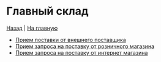 # Главный склад

[Назад](../README.md) | [На главную](../../../README.md)

- [Прием поставки от внешнего поставщика](accept-delivery.md)
- [Прием запроса на поставку от розничного магазина](shop-delivery-request.md)
- [Прием запроса на поставку от интернет магазина](e-com-delivery-request.md)